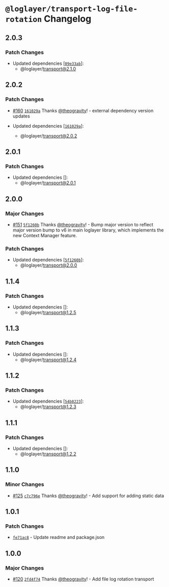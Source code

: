 # `@loglayer/transport-log-file-rotation` Changelog

## 2.0.3

### Patch Changes

- Updated dependencies [[`09e33ab`](https://github.com/loglayer/loglayer/commit/09e33ab216e35502ec9692a5ed44878a26573b1b)]:
  - @loglayer/transport@2.1.0

## 2.0.2

### Patch Changes

- [#160](https://github.com/loglayer/loglayer/pull/160) [`161029a`](https://github.com/loglayer/loglayer/commit/161029ae9d89b600ab19bf15cbd500f5358f2403) Thanks [@theogravity](https://github.com/theogravity)! - external dependency version updates

- Updated dependencies [[`161029a`](https://github.com/loglayer/loglayer/commit/161029ae9d89b600ab19bf15cbd500f5358f2403)]:
  - @loglayer/transport@2.0.2

## 2.0.1

### Patch Changes

- Updated dependencies []:
  - @loglayer/transport@2.0.1

## 2.0.0

### Major Changes

- [#151](https://github.com/loglayer/loglayer/pull/151) [`5f1260b`](https://github.com/loglayer/loglayer/commit/5f1260b5b4609b2a20093f934a0a5cc1fced8d26) Thanks [@theogravity](https://github.com/theogravity)! - Bump major version to reflect major version bump to v6 in main loglayer library, which implements the new Context Manager feature.

### Patch Changes

- Updated dependencies [[`5f1260b`](https://github.com/loglayer/loglayer/commit/5f1260b5b4609b2a20093f934a0a5cc1fced8d26)]:
  - @loglayer/transport@2.0.0

## 1.1.4

### Patch Changes

- Updated dependencies []:
  - @loglayer/transport@1.2.5

## 1.1.3

### Patch Changes

- Updated dependencies []:
  - @loglayer/transport@1.2.4

## 1.1.2

### Patch Changes

- Updated dependencies [[`54b8223`](https://github.com/loglayer/loglayer/commit/54b822362f631891cff92d8279883eee994e66cb)]:
  - @loglayer/transport@1.2.3

## 1.1.1

### Patch Changes

- Updated dependencies []:
  - @loglayer/transport@1.2.2

## 1.1.0

### Minor Changes

- [#125](https://github.com/loglayer/loglayer/pull/125) [`c7c796e`](https://github.com/loglayer/loglayer/commit/c7c796e96dbe4ab58ac8f5c2e299c8cb92591ccb) Thanks [@theogravity](https://github.com/theogravity)! - Add support for adding static data

## 1.0.1

### Patch Changes

- [`fe71ac8`](https://github.com/loglayer/loglayer/commit/fe71ac8cbe6d7ed7cf2dacfffb040ab2d05bba70) - Update readme and package.json

## 1.0.0

### Major Changes

- [#120](https://github.com/loglayer/loglayer/pull/120) [`2fd4f74`](https://github.com/loglayer/loglayer/commit/2fd4f74d11161e01dcb662db99a37758a712c684) Thanks [@theogravity](https://github.com/theogravity)! - Add file log rotation transport
